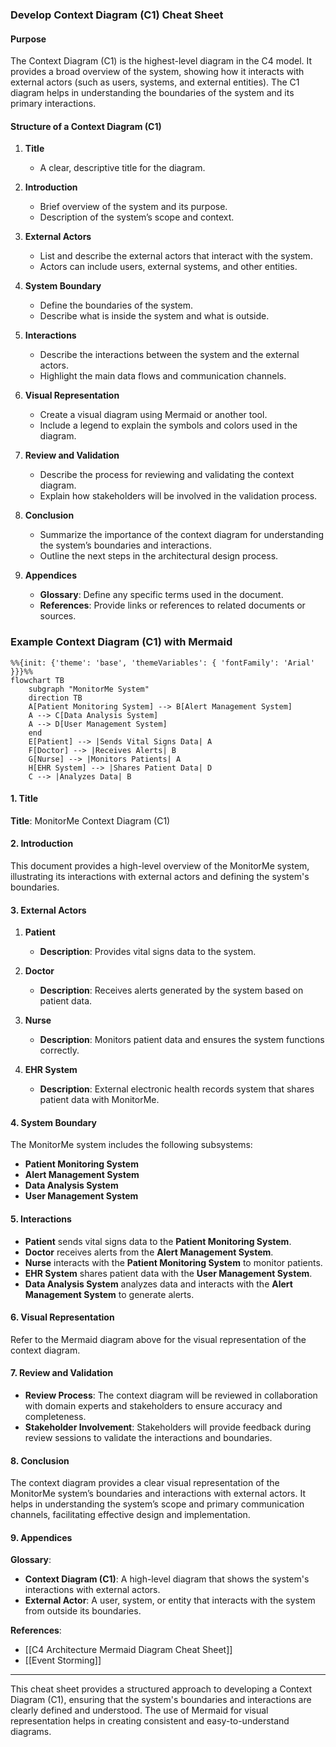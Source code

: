 ### Develop Context Diagram (C1) Cheat Sheet

#### **Purpose**
The Context Diagram (C1) is the highest-level diagram in the C4 model. It provides a broad overview of the system, showing how it interacts with external actors (such as users, systems, and external entities). The C1 diagram helps in understanding the boundaries of the system and its primary interactions.

#### **Structure of a Context Diagram (C1)**

1. **Title**
   - A clear, descriptive title for the diagram.

2. **Introduction**
   - Brief overview of the system and its purpose.
   - Description of the system’s scope and context.

3. **External Actors**
   - List and describe the external actors that interact with the system.
   - Actors can include users, external systems, and other entities.

4. **System Boundary**
   - Define the boundaries of the system.
   - Describe what is inside the system and what is outside.

5. **Interactions**
   - Describe the interactions between the system and the external actors.
   - Highlight the main data flows and communication channels.

6. **Visual Representation**
   - Create a visual diagram using Mermaid or another tool.
   - Include a legend to explain the symbols and colors used in the diagram.

7. **Review and Validation**
   - Describe the process for reviewing and validating the context diagram.
   - Explain how stakeholders will be involved in the validation process.

8. **Conclusion**
   - Summarize the importance of the context diagram for understanding the system’s boundaries and interactions.
   - Outline the next steps in the architectural design process.

9. **Appendices**
   - **Glossary**: Define any specific terms used in the document.
   - **References**: Provide links or references to related documents or sources.

### Example Context Diagram (C1) with Mermaid

```mermaid
%%{init: {'theme': 'base', 'themeVariables': { 'fontFamily': 'Arial' }}}%%
flowchart TB
    subgraph "MonitorMe System"
    direction TB
    A[Patient Monitoring System] --> B[Alert Management System]
    A --> C[Data Analysis System]
    A --> D[User Management System]
    end
    E[Patient] --> |Sends Vital Signs Data| A
    F[Doctor] --> |Receives Alerts| B
    G[Nurse] --> |Monitors Patients| A
    H[EHR System] --> |Shares Patient Data| D
    C --> |Analyzes Data| B
```

#### 1. Title

**Title**: MonitorMe Context Diagram (C1)

#### 2. Introduction

This document provides a high-level overview of the MonitorMe system, illustrating its interactions with external actors and defining the system's boundaries.

#### 3. External Actors

1. **Patient**
   - **Description**: Provides vital signs data to the system.
   
2. **Doctor**
   - **Description**: Receives alerts generated by the system based on patient data.
   
3. **Nurse**
   - **Description**: Monitors patient data and ensures the system functions correctly.
   
4. **EHR System**
   - **Description**: External electronic health records system that shares patient data with MonitorMe.

#### 4. System Boundary

The MonitorMe system includes the following subsystems:
- **Patient Monitoring System**
- **Alert Management System**
- **Data Analysis System**
- **User Management System**

#### 5. Interactions

- **Patient** sends vital signs data to the **Patient Monitoring System**.
- **Doctor** receives alerts from the **Alert Management System**.
- **Nurse** interacts with the **Patient Monitoring System** to monitor patients.
- **EHR System** shares patient data with the **User Management System**.
- **Data Analysis System** analyzes data and interacts with the **Alert Management System** to generate alerts.

#### 6. Visual Representation

Refer to the Mermaid diagram above for the visual representation of the context diagram.

#### 7. Review and Validation

- **Review Process**: The context diagram will be reviewed in collaboration with domain experts and stakeholders to ensure accuracy and completeness.
- **Stakeholder Involvement**: Stakeholders will provide feedback during review sessions to validate the interactions and boundaries.

#### 8. Conclusion

The context diagram provides a clear visual representation of the MonitorMe system’s boundaries and interactions with external actors. It helps in understanding the system’s scope and primary communication channels, facilitating effective design and implementation.

#### 9. Appendices

**Glossary**:
- **Context Diagram (C1)**: A high-level diagram that shows the system's interactions with external actors.
- **External Actor**: A user, system, or entity that interacts with the system from outside its boundaries.

**References**:
- [[C4 Architecture Mermaid Diagram Cheat Sheet]]
- [[Event Storming]]

---

This cheat sheet provides a structured approach to developing a Context Diagram (C1), ensuring that the system's boundaries and interactions are clearly defined and understood. The use of Mermaid for visual representation helps in creating consistent and easy-to-understand diagrams.